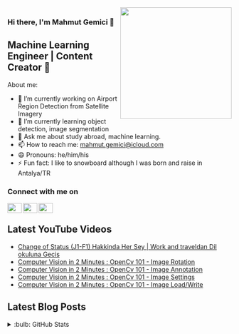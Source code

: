 <img src = 'https://media.giphy.com/media/FoVzfcqCDSb7zCynOp/giphy.gif' align = "right" width = 250 hight = 250>

### Hi there, I'm Mahmut Gemici 👋

## Machine Learning Engineer | Content Creator 🤖

About me:
- 🔭 I’m currently working on Airport Region Detection from Satellite Imagery
- 🌱 I’m currently learning object detection, image segmentation
- 💬 Ask me about study abroad, machine learning.
- 📫 How to reach me: mahmut.gemici@icloud.com
- 😄 Pronouns: he/him/his
- ⚡ Fun fact: I like to snowboard although I was born and raise in Antalya/TR

### Connect with me on
[linkedin]: https://www.linkedin.com/in/mgemici/
[youtube]: https://www.youtube.com/c/MahmutGemici
[twitter]: https://twitter.com/mahmutgemicii
[<img height="22" width="32" src="https://unpkg.com/simple-icons@v7/icons/linkedin.svg" align = "left" />][linkedin]
[<img height="22" width="32" src="https://unpkg.com/simple-icons@v7/icons/youtube.svg" align = "left" />][youtube]
[<img height="22" width="32" src="https://unpkg.com/simple-icons@v7/icons/twitter.svg" align = "left" />][twitter]
<br />
## Latest YouTube Videos

<!-- YOUTUBE:START -->
- [Change of Status &lpar;J1-F1&rpar; Hakkinda Her Sey |  Work and traveldan Dil okuluna Gecis](https://www.youtube.com/watch?v=JnvUD7vFK4U)
- [Computer Vision in 2 Minutes : OpenCv 101 - Image Rotation](https://www.youtube.com/watch?v=_iKvvdIaD1M)
- [Computer Vision in 2 Minutes : OpenCv 101 - Image Annotation](https://www.youtube.com/watch?v=ndO8rwDTKs8)
- [Computer Vision in 2 Minutes : OpenCv 101 - Image Settings](https://www.youtube.com/watch?v=qcCDvuUDJsk)
- [Computer Vision in 2 Minutes : OpenCv 101 - Image Load/Write](https://www.youtube.com/watch?v=Z2OQDb6Vw_0)
<!-- YOUTUBE:END -->


## Latest Blog Posts

<!-- MEDIUM-STORY-LIST:START -->
<!-- MEDIUM-STORY-LIST:END -->










<details>
<summary>:bulb: GitHub Stats </summary>
<img src ="https://github-readme-stats.vercel.app/api?username=mahmutgemici0">
</details>
<br />